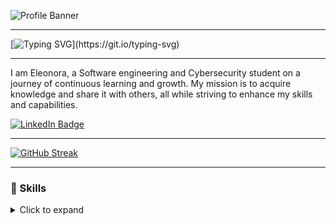 
![Profile Banner](https://github.com/user-attachments/assets/c8859450-eaa1-402d-a36c-309c195bfef9)

---

[![Typing SVG](https://readme-typing-svg.demolab.com?font=Fira+Code&size=22&pause=1000&color=509DE8&vCenter=true&random=true&width=1200&separator=%3C&lines=%3A()%7B+%3A%7C%3A%26+%7D;%3A%3CYour+home+security+is+great...+or+is+it%3F%3CRunning+out+of+space%3F+Remove+the+French+language+pack%3A+sudo+rm+-fr+.%2F*%3Cthrow+new+Exception(%22CakeNotFoundException%22);%3CYour+code+is+great...+or+is+it%3F%3Cdef+easter_egg()%3A+print(%22%F0%9F%90%A3+Found+it!%22)%3C404%3A+Clean+Code+Not+Found%3CWake+up%2C+Samurai!+We+have+a+codebase+to+burn!%3CHey+Vsauce.+Michael+here%2C+your+submarine+is+very+safe...+or+is+it%3F%3CCode.+Repeat.+Practice.%3CHi+there+%F0%9F%91%8B)](https://git.io/typing-svg)

---

I am Eleonora, a Software engineering and Cybersecurity student on a journey of continuous learning and growth. My mission is to acquire knowledge and share it with others, all while striving to enhance my skills and capabilities.

[![LinkedIn Badge](https://img.shields.io/badge/LinkedIn-1C76D1?style=for-the-badge&logo=linkedin&logoColor=white)](https://linkedin.com/in/eleonora-virych-a07505247)

---

[![GitHub Streak](https://streak-stats.demolab.com?user=B4SEE&theme=dark&hide_border=true&card_width=1280&ring=509DE8&fire=509DE8&currStreakLabel=509DE8&background=0D1117)](https://git.io/streak-stats)

---

### 💼 Skills

<details><summary>Click to expand</summary>
&nbsp;

![Python Badge](https://img.shields.io/badge/Python-3776AB?style=for-the-badge&logo=python&logoColor=white)
![Java Badge](https://img.shields.io/badge/Java-ED8B00?style=for-the-badge&logo=openjdk&logoColor=white)

![Javascript Badge](https://img.shields.io/badge/JavaScript-F7DF1E?style=for-the-badge&logo=javascript&logoColor=black)
![Html Badge](https://img.shields.io/badge/HTML-239120?style=for-the-badge&logo=html5&logoColor=white)
![Css Badge](https://img.shields.io/badge/CSS-239120?&style=for-the-badge&logo=css3&logoColor=white)
![Php Badge](https://img.shields.io/badge/PHP-777BB4?style=for-the-badge&logo=php&logoColor=white)

![Sql Badge](https://img.shields.io/badge/PostgreSQL-316192?style=for-the-badge&logo=postgresql&logoColor=white)

![Intellij IDEA Badge](https://img.shields.io/badge/IntelliJ_IDEA-000000.svg?style=for-the-badge&logo=intellij-idea&logoColor=white)
![Pycharm Badge](https://img.shields.io/badge/PyCharm-000000.svg?&style=for-the-badge&logo=PyCharm&logoColor=white)
![Visual studio code Badge](https://img.shields.io/badge/Visual_Studio_Code-0078D4?style=for-the-badge&logo=visual%20studio%20code&logoColor=white)

  
</details>

<!--
**B4SEE/B4SEE** is a ✨ _special_ ✨ repository because its `README.md` (this file) appears on your GitHub profile.

Here are some ideas to get you started:

- 🔭 I’m currently working on ...
- 🌱 I’m currently learning ...
- 👯 I’m looking to collaborate on ...
- 🤔 I’m looking for help with ...
- 💬 Ask me about ...
- 📫 How to reach me: ...
- 😄 Pronouns: ...
- ⚡ Fun fact: ...
-->
